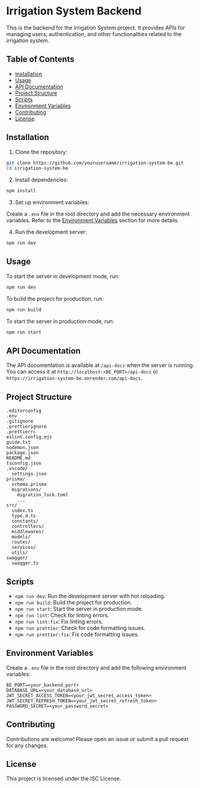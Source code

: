 # Irrigation System Backend

This is the backend for the Irrigation System project. It provides APIs for managing users, authentication, and other functionalities related to the irrigation system.

## Table of Contents

- [Installation](#installation)
- [Usage](#usage)
- [API Documentation](#api-documentation)
- [Project Structure](#project-structure)
- [Scripts](#scripts)
- [Environment Variables](#environment-variables)
- [Contributing](#contributing)
- [License](#license)

## Installation

1. Clone the repository:

```sh
git clone https://github.com/yourusername/irrigation-system-be.git
cd irrigation-system-be
```

2. Install dependencies:

```sh
npm install
```

3. Set up environment variables:

Create a `.env` file in the root directory and add the necessary environment variables. Refer to the [Environment Variables](#environment-variables) section for more details.

4. Run the development server:

```sh
npm run dev
```

## Usage

To start the server in development mode, run:

```sh
npm run dev
```

To build the project for production, run:

```sh
npm run build
```

To start the server in production mode, run:

```sh
npm run start
```

## API Documentation

The API documentation is available at `/api-docs` when the server is running. You can access it at `http://localhost:<BE_PORT>/api-docs` or `https://irrigation-system-be.onrender.com/api-docs`.

## Project Structure

```
.editorconfig
.env
.gitignore
.prettierignore
.prettierrc
eslint.config.mjs
guide.txt
nodemon.json
package.json
README.md
tsconfig.json
.vscode/
  settings.json
prisma/
  schema.prisma
  migrations/
    migration_lock.toml
    ...
src/
  index.ts
  type.d.ts
  constants/
  controllers/
  middlewares/
  models/
  routes/
  services/
  utils/
swagger/
  swagger.ts
```

## Scripts

- `npm run dev`: Run the development server with hot reloading.
- `npm run build`: Build the project for production.
- `npm run start`: Start the server in production mode.
- `npm run lint`: Check for linting errors.
- `npm run lint:fix`: Fix linting errors.
- `npm run prettier`: Check for code formatting issues.
- `npm run prettier:fix`: Fix code formatting issues.

## Environment Variables

Create a `.env` file in the root directory and add the following environment variables:

```
BE_PORT=<your_backend_port>
DATABASE_URL=<your_database_url>
JWT_SECRET_ACCESS_TOKEN=<your_jwt_secret_access_token>
JWT_SECRET_REFRESH_TOKEN=<your_jwt_secret_refresh_token>
PASSWORD_SECRET=<your_password_secret>
```

## Contributing

Contributions are welcome! Please open an issue or submit a pull request for any changes.

## License

This project is licensed under the ISC License.

